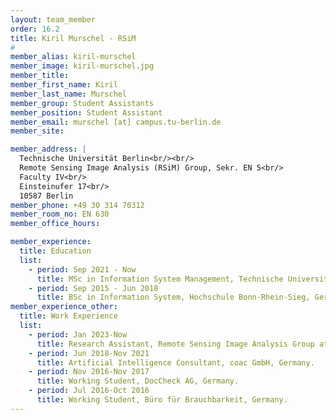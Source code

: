 ```yaml
---
layout: team_member
order: 16.2
title: Kiril Murschel - RSiM
#
member_alias: kiril-murschel
member_image: kiril-murschel.jpg
member_title:
member_first_name: Kiril
member_last_name: Murschel
member_group: Student Assistants
member_position: Student Assistant
member_email: murschel [at] campus.tu-berlin.de
member_site:

member_address: |
  Technische Universität Berlin<br/><br/>
  Remote Sensing Image Analysis (RSiM) Group, Sekr. EN 5<br/>
  Faculty IV<br/>
  Einsteinufer 17<br/>
  10587 Berlin
member_phone: +49 30 314 70312
member_room_no: EN 630
member_office_hours:

member_experience:
  title: Education
  list:
    - period: Sep 2021 - Now
      title: MSc in Information System Management, Technische Universität Berlin, Germany.
    - period: Sep 2015 - Jun 2018
      title: BSc in Information System, Hochschule Bonn-Rhein-Sieg, Germany.
member_experience_other:
  title: Work Experience
  list:
    - period: Jan 2023-Now
      title: Research Assistant, Remote Sensing Image Analysis Group at TU Berlin, Germany.
    - period: Jun 2018-Nov 2021
      title: Artificial Intelligence Consultant, coac GmbH, Germany.
    - period: Nov 2016-Nov 2017
      title: Working Student, DocCheck AG, Germany.
    - period: Jul 2016-Oct 2016
      title: Working Student, Büro für Brauchbarkeit, Germany.
---
```

